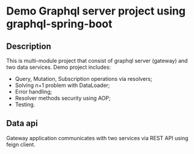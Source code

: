 # Demo Graphql server project using graphql-spring-boot

## Description
This is multi-module project that consist of graphql server (gateway) and two data services. 
Demo project includes:
 - Query, Mutation, Subscription operations via resolvers;
 - Solving n+1 problem with DataLoader;
 - Error handling;
 - Resolver methods security using AOP;
 - Testing.

## Data api
Gateway application communicates with two services via REST API using feign client.